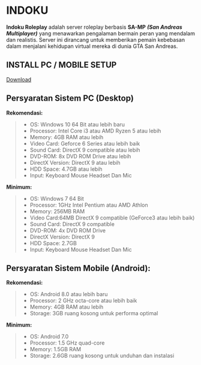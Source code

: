 # INDOKU

**Indoku Roleplay** adalah server roleplay berbasis **SA-MP** ***(San Andreas Multiplayer)*** yang menawarkan pengalaman bermain peran yang mendalam dan realistis. Server ini dirancang untuk memberikan pemain kebebasan dalam menjalani kehidupan virtual mereka di dunia GTA San Andreas.

## INSTALL PC / MOBILE SETUP
[Download]([https://github.com/RaihanPrnwd/INDOKU-ROLEPLAY/releases/tag/INDOKU-SETUP](https://github.com/RaihanPrnwd/INDOKU-ROLEPLAY/releases))

## Persyaratan Sistem PC (Desktop)
**Rekomendasi:**
> - OS: Windows 10 64 Bit atau lebih baru
> - Processor: Intel Core i3 atau AMD Ryzen 5 atau lebih
> - Memory: 4GB RAM atau lebih
> - Video Card: Geforce 6 Series atau lebih baik
> - Sound Card: DirectX 9 compatible atau lebih
> - DVD-ROM: 8x DVD ROM Drive atau lebih
> - DirectX Version: DirectX 9 atau lebih
> - HDD Space: 4.7GB atau lebih
> - Input: Keyboard Mouse Headset Dan Mic

**Minimum:**
> - OS: Windows 7 64 Bit
> - Processor: 1GHz Intel Pentium atau AMD Athlon
> - Memory: 256MB RAM
> - Video Card:64MB DirectX 9 compatible (GeForce3 atau lebih baik) 
> - Sound Card: DirectX 9 compatible
> - DVD-ROM: 4x DVD ROM Drive
> - DirectX Version: DirectX 9
> - HDD Space: 2.7GB
> - Input: Keyboard Mouse Headset Dan Mic

## Persyaratan Sistem Mobile (Android):
**Rekomendasi:**
> - OS: Android 8.0 atau lebih baru
> - Processor: 2 GHz octa-core atau lebih baik
> - Memory: 4GB RAM atau lebih
> - Storage: 3GB ruang kosong untuk performa optimal

**Minimum:**
> - OS: Android 7.0
> - Processor: 1.5 GHz quad-core
> - Memory: 1.5GB RAM
> - Storage: 2.6GB ruang kosong untuk unduhan dan instalasi
